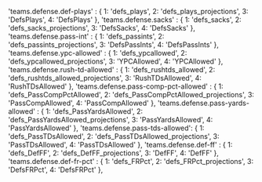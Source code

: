 'teams.defense.def-plays' : {
      1: 'defs_plays',
      2: 'defs_plays_projections',
      3: 'DefsPlays',
      4: 'DefsPlays'
    },
    'teams.defense.sacks' : {
      1: 'defs_sacks',
      2: 'defs_sacks_projections',
      3: 'DefsSacks',
      4: 'DefsSacks'
    },
    'teams.defense.pass-int' : {
      1: 'defs_passints',
      2: 'defs_passints_projections',
      3: 'DefsPassInts',
      4: 'DefsPassInts'
    },
    'teams.defense.ypc-allowed' : {
      1: 'defs_ypcallowed',
      2: 'defs_ypcallowed_projections',
      3: 'YPCAllowed',
      4: 'YPCAllowed'
    },
    'teams.defense.rush-td-allowed' : {
      1: 'defs_rushtds_allowed',
      2: 'defs_rushtds_allowed_projections',
      3: 'RushTDsAllowed',
      4: 'RushTDsAllowed'
    },
    'teams.defense.pass-comp-pct-allowed' : {
      1: 'defs_PassCompPctAllowed',
      2: 'defs_PassCompPctAllowed_projections',
      3: 'PassCompAllowed',
      4: 'PassCompAllowed'
    },
    'teams.defense.pass-yards-allowed' : {
      1: 'defs_PassYardsAllowed',
      2: 'defs_PassYardsAllowed_projections',
      3: 'PassYardsAllowed',
      4: 'PassYardsAllowed'
    },
    'teams.defense.pass-tds-allowed': {
      1: 'defs_PassTDsAllowed',
      2: 'defs_PassTDsAllowed_projections',
      3: 'PassTDsAllowed',
      4: 'PassTDsAllowed'
    },
    'teams.defense.def-ff' : {
      1: 'defs_DefFF',
      2: 'defs_DefFF_projections',
      3: 'DefFF',
      4: 'DefFF'
    },
    'teams.defense.def-fr-pct' : {
      1: 'defs_FRPct',
      2: 'defs_FRPct_projections',
      3: 'DefsFRPct',
      4: 'DefsFRPct'
    },
